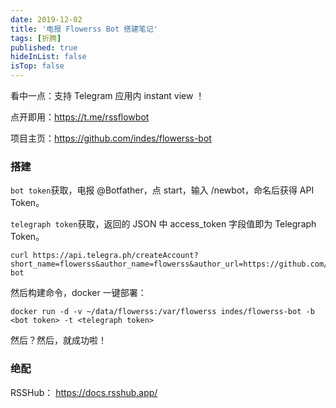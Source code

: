 ```yaml
---
date: 2019-12-02
title: '电报 Flowerss Bot 搭建笔记'
tags: [折腾]
published: true
hideInList: false
isTop: false
---
```


看中一点：支持 Telegram 应用内 instant view ！

点开即用：<https://t.me/rssflowbot>

项目主页：<https://github.com/indes/flowerss-bot>

<!--more-->

### 搭建

`bot token`获取，电报 @Botfather，点 start，输入 /newbot，命名后获得 API Token。


`telegraph token`获取，返回的 JSON 中 access_token 字段值即为 Telegraph Token。

```
curl https://api.telegra.ph/createAccount?short_name=flowerss&author_name=flowerss&author_url=https://github.com/indes/flowerss-bot
```

然后构建命令，docker 一键部署：

```
docker run -d -v ~/data/flowerss:/var/flowerss indes/flowerss-bot -b <bot token> -t <telegraph token>
```

然后？然后，就成功啦！

### 绝配

RSSHub： <https://docs.rsshub.app/>